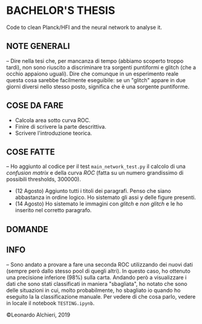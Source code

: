 # BACHELOR'S THESIS
Code to clean Planck/HFI and the neural network to analyse it.

## NOTE GENERALI ##
  – Dire nella tesi che, per mancanza di tempo (abbiamo scoperto troppo tardi), non sono riuscito a discriminare 
    tra sorgenti puntiformi e glitch (che a occhio appaiono uguali). Dire che comunque in un esperimento reale questa cosa
    sarebbe facilmente eseguibile: se un "glitch" appare in due giorni diversi nello stesso posto, significa che è una
    sorgente puntiforme.

## COSE DA FARE ##
  - Calcola area sotto curva ROC.
  - Finire di scrivere la parte descrittiva.
  - Scrivere l'introduzione teorica.

    
## COSE FATTE ##
  – Ho aggiunto al codice per il test ```main_network_test.py``` il calcolo di una _confusion matrix_ e della curva _ROC_ (fatta su un numero grandissimo di possibili thresholds, 300000). 
  - (12 Agosto) Aggiunto tutti i titoli dei paragrafi. Penso che siano abbastanza in ordine logico. Ho sistemato gli assi y delle figure presenti. 
  - (14 Agosto) Ho sistemato le immagini con _glitch_ e _non glitch_ e le ho inserito nel corretto paragrafo.

## DOMANDE ##  


## INFO ##
  – Sono andato a provare a fare una seconda ROC utilizzando dei nuovi dati (sempre però dallo stesso pool di quegli altri). In questo caso, ho ottenuto una precisione inferiore (98%) sulla carta.
    Andando però a visualizzare i dati che sono stati classificati in maniera "sbagliata", ho notato che sono delle situazioni in cui, molto probabilmente, ho sbagliato io quando ho eseguito la 
    la classificazione manuale. 
    Per vedere di che cosa parlo, vedere in locale il notebook ```TESTING.ipynb```.

©Leonardo Alchieri, 2019
